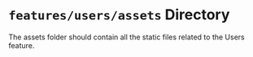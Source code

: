 # `features/users/assets` Directory

The assets folder should contain all the static files related to the Users feature.
